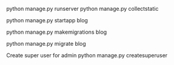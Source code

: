 python manage.py runserver
python manage.py collectstatic

python manage.py startapp blog

python manage.py makemigrations blog

python manage.py migrate blog

Create super user for admin 
python manage.py createsuperuser

